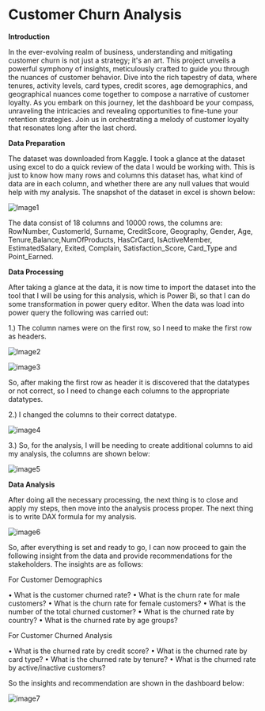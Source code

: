 # Customer Churn Analysis

**Introduction**

In the ever-evolving realm of business, understanding and mitigating customer churn is not just a strategy; it's an art. This project unveils a powerful symphony of insights, meticulously crafted to guide you through the nuances of customer behavior. Dive into the rich tapestry of data, where tenures, activity levels, card types, credit scores, age demographics, and geographical nuances come together to compose a narrative of customer loyalty. As you embark on this journey, let the dashboard be your compass, unraveling the intricacies and revealing opportunities to fine-tune your retention strategies. Join us in orchestrating a melody of customer loyalty that resonates long after the last chord.

**Data Preparation**

The dataset was downloaded from Kaggle. I took a glance at the dataset using excel to do a quick review of the data I would be working with. This is just to know how many rows and columns this dataset has, what kind of data are in each column, and whether there are any null values that would help with my analysis. The snapshot of the dataset in excel is shown below:

![Image1](https://github.com/Lawal-faruq/Customer-Churn-Analysis/assets/107109677/4c8bde22-af67-42ec-84c7-7c6825ce7d94)

The data consist of 18 columns and 10000 rows, the columns are: RowNumber, CustomerId, Surname, CreditScore, Geography, Gender, Age, Tenure,Balance,NumOfProducts, HasCrCard, IsActiveMember, EstimatedSalary, Exited, Complain, Satisfaction_Score, Card_Type and Point_Earned.

**Data Processing**

After taking a glance at the data, it is now time to import the dataset into the tool that I will be using for this analysis, which is Power Bi, so that I can do some transformation in power query editor. When the data was load into power query the following was carried out:

1.)	The column names were on the first row, so I need to make the first row as headers.

![Image2](https://github.com/Lawal-faruq/Customer-Churn-Analysis/assets/107109677/08b603e1-0eba-4244-8ffe-882611600a64)

![image3](https://github.com/Lawal-faruq/Customer-Churn-Analysis/assets/107109677/8cebbde9-0cbf-4984-9b40-23056070ce5b)

So, after making the first row as header it is discovered that the datatypes or not correct, so I need to change each columns to the appropriate datatypes. 

2.)	I changed the columns to their correct datatype.

![image4](https://github.com/Lawal-faruq/Customer-Churn-Analysis/assets/107109677/6ea491bd-6d7b-4712-ae56-e4c170d9cc84)

3.)	So, for the analysis, I will be needing to create additional columns to aid my analysis, the columns are shown below:

![image5](https://github.com/Lawal-faruq/Customer-Churn-Analysis/assets/107109677/70816dff-ea09-4a07-b726-c970f5702cb9)

**Data Analysis**

After doing all the necessary processing, the next thing is to close and apply my steps, then move into the analysis process proper. The next thing is to write DAX formula for my analysis.

![image6](https://github.com/Lawal-faruq/Customer-Churn-Analysis/assets/107109677/2166c3c8-c17a-4beb-bc17-1c12ea265733)

So, after everything is set and ready to go, I can now proceed to gain the following insight from the data and provide recommendations for the stakeholders. The insights are as follows:

For Customer Demographics 

•	What is the customer churned rate?
•	What is the churn rate for male customers?
•	What is the churn rate for female customers?
•	What is the number of the total churned customer?
•	What is the churned rate by country?
•	What is the churned rate by age groups?

For Customer Churned Analysis

•	What is the churned rate by credit score?
•	What is the churned rate by card type?
•	What is the churned rate by tenure?
•	What is the churned rate by active/inactive customers?

So the insights and recommendation are shown in the dashboard below:

![image7](https://github.com/Lawal-faruq/Customer-Churn-Analysis/assets/107109677/3fc95b96-e5ad-4e7a-8446-8ed65c0c174a)

